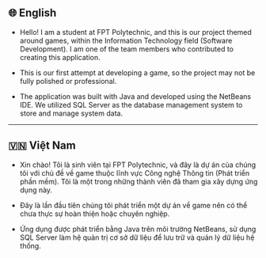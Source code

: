 ## 🌐 English

- Hello! I am a student at FPT Polytechnic, and this is our project themed around games, within the Information Technology field (Software Development). I am one of the team members who contributed to creating this application.

- This is our first attempt at developing a game, so the project may not be fully polished or professional.

- The application was built with Java and developed using the NetBeans IDE. We utilized SQL Server as the database management system to store and manage system data.

---

## 🇻🇳 Việt Nam

- Xin chào! Tôi là sinh viên tại FPT Polytechnic, và đây là dự án của chúng tôi với chủ đề về game thuộc lĩnh vực Công nghệ Thông tin (Phát triển phần mềm). Tôi là một trong những thành viên đã tham gia xây dựng ứng dụng này.

- Đây là lần đầu tiên chúng tôi phát triển một dự án về game nên có thể chưa thực sự hoàn thiện hoặc chuyên nghiệp.

- Ứng dụng được phát triển bằng Java trên môi trường NetBeans, sử dụng SQL Server làm hệ quản trị cơ sở dữ liệu để lưu trữ và quản lý dữ liệu hệ thống.
